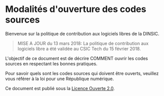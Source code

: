 # Modalités d'ouverture des codes sources

Bienvenue sur la politique de contribution aux logiciels libres de la DINSIC.

> MISE A JOUR du 13 mars 2018: La politique de contribution aux logiciels libre a été validée au CSIC Tech du 15 février 2018.

L'objectif de ce document est de décrire COMMENT ouvrir les codes sources en respectant les bonnes pratiques.

Pour savoir quels sont les codes sources qui doivent être ouverts, veuillez vous référer à la loi pour une République numérique.

Ce document est publié sous la [Licence Ouverte 2.0][LO link].

[LO link]: https://github.com/DISIC/politique-de-contribution-open-source/raw/master/LICENSE.pdf
